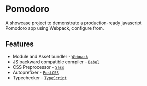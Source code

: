 # Pomodoro

A showcase project to demonstrate a production-ready javascript Pomodoro app using Webpack, configure from.

## Features

- Module and Asset bundler - [`Webpack`](https://webpack.js.org/)
- JS backward compatible compiler - [`Babel`](https://babeljs.io/)
- CSS Preprocessor - [`Sass`](https://sass-lang.com/)
- Autoprefixer - [`PostCSS`](https://postcss.org/)
- Typechecker - [`TypeScript`](https://typescriptlang.org/)
